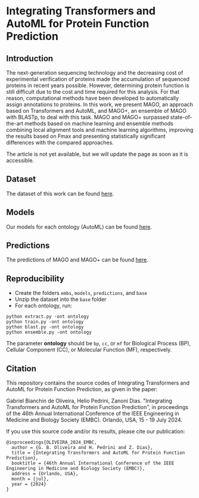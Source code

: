 # Integrating Transformers and AutoML for Protein Function Prediction

## Introduction
The next-generation sequencing technology and the decreasing cost of experimental verification of proteins made the accumulation of sequenced proteins in recent years possible. However, determining protein function is still difficult due to the cost and time required for this analysis. For that reason, computational methods have been developed to automatically assign annotations to proteins. In this work, we present MAGO, an approach based on Transformers and AutoML, and MAGO+, an ensemble of MAGO with BLASTp, to deal with this task. MAGO and MAGO+ surpassed state-of-the-art methods based on machine learning and ensemble methods combining local alignment tools and machine learning algorithms, improving the results based on Fmax and presenting statistically significant differences with the compared approaches.

The article is not yet available, but we will update the page as soon as it is accessible.

## Dataset
The dataset of this work can be found [here](https://zenodo.org/record/7409660).

## Models
Our models for each ontology (AutoML) can be found [here](https://drive.google.com/drive/folders/1r4rxT0uLovaPf-HukEBfGQoRPa66_xc4?usp=sharing).

## Predictions
The predictions of MAGO and MAGO+ can be found [here](https://drive.google.com/drive/folders/12ER5KpZyVXBU3UwKp58fppwFjA0nNCML?usp=sharing).

## Reproducibility
* Create the folders ```embs```, ```models```, ```predictions```, and ```base```
* Unzip the dataset into the ```base``` folder
* For each ontology, run:
```
python extract.py -ont ontology
python train.py -ont ontology
python blast.py -ont ontology
python ensemble.py -ont ontology
```
The parameter **ontology** should be ```bp```, ```cc```, or ```mf``` for Biological Process (BP), Cellular Component (CC), or Molecular Function (MF), respectively.

## Citation
This repository contains the source codes of Integrating Transformers and AutoML for Protein Function Prediction, as given in the paper:

Gabriel Bianchin de Oliveira, Helio Pedrini, Zanoni Dias. "Integrating Transformers and AutoML for Protein Function Prediction", in proceedings of the 46th Annual International Conference of the IEEE Engineering in Medicine and Biology Society (EMBC). Orlando, USA, 15 - 19 July 2024.

If you use this source code and/or its results, please cite our publication:
```
@inproceedings{OLIVEIRA_2024_EMBC,
  author = {G. B. Oliveira and H. Pedrini and Z. Dias},
  title = {Integrating Transformers and AutoML for Protein Function Prediction},
  booktitle = {46th Annual International Conference of the IEEE Engineering in Medicine and Biology Society (EMBC)},
  address = {Orlando, USA},
  month = {jul},
  year = {2024}
}
```

